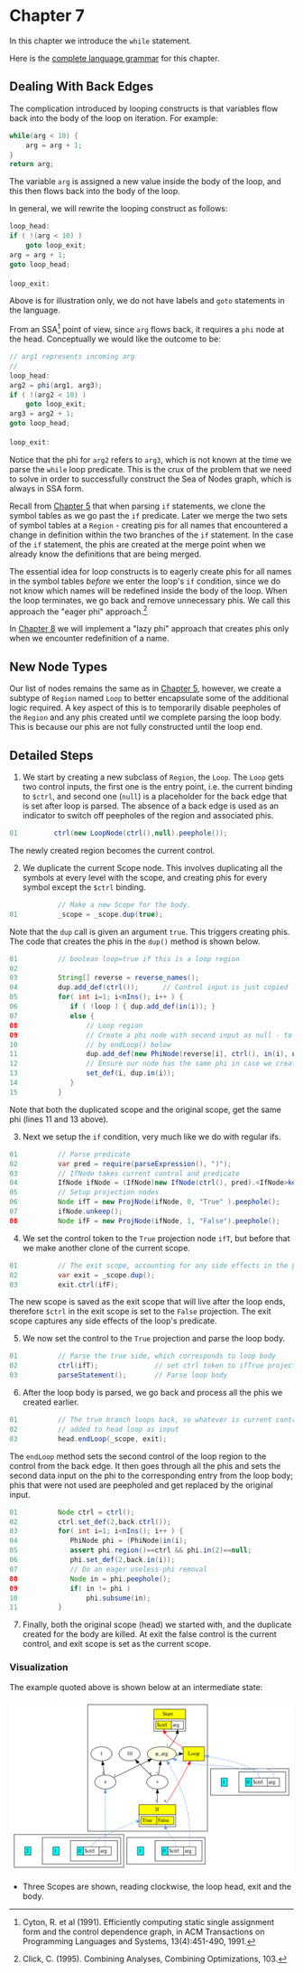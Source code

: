 # Chapter 7

In this chapter we introduce the `while` statement.

Here is the [complete language grammar](docs/07-grammar.md) for this chapter.

## Dealing With Back Edges

The complication introduced by looping constructs is that variables flow back into the body of the loop on iteration.
For example:

```java
while(arg < 10) {
    arg = arg + 1;
}
return arg;
```

The variable `arg` is assigned a new value inside the body of the loop, and this then flows back into the body of the loop.

In general, we will rewrite the looping construct as follows:

```java
loop_head:
if ( !(arg < 10) ) 
    goto loop_exit;
arg = arg + 1;
goto loop_head;

loop_exit:
```

Above is for illustration only, we do not have labels and `goto` statements in the language.

From an SSA[^1] point of view, since `arg` flows back, it requires a `phi` node at the head. Conceptually we would like the outcome to be:

```java
// arg1 represents incoming arg
//
loop_head:
arg2 = phi(arg1, arg3);
if ( !(arg2 < 10) ) 
    goto loop_exit;
arg3 = arg2 + 1;
goto loop_head;

loop_exit:
```

Notice that the phi for `arg2` refers to `arg3`, which is not known at the time we parse the `while` loop predicate. This is the crux of the problem that we need 
to solve in order to successfully construct the Sea of Nodes graph, which is always in SSA form.

Recall from [Chapter 5](../chapter05/README.md) that when parsing `if` statements, we clone the symbol tables as we go past the `if` predicate.
Later we merge the two sets of symbol tables at a `Region` - creating pis for all names that encountered a change in definition within the two 
branches of the `if` statement. In the case of the `if` statement, the phis are created at the merge point when we already know the definitions
that are being merged.

The essential idea for loop constructs is to eagerly create phis for all names in the symbol tables *before* we enter the loop's `if` condition,
since we do not know which names will be redefined inside the body of the loop. When the loop terminates, we go back and remove unnecessary
phis. We call this approach the "eager phi" approach.[^2]

In [Chapter 8](../chapter08) we will implement a "lazy phi" approach that creates phis only when we encounter redefinition of a name.

## New Node Types

Our list of nodes remains the same as in [Chapter 5](../chapter05/README.md), however, we create a subtype of `Region` named `Loop` to better
encapsulate some of the additional logic required. A key aspect of this is to temporarily disable peepholes of the `Region` and any phis
created until we complete parsing the loop body. This is because our phis are not fully constructed until the loop end.

## Detailed Steps

1. We start by creating a new subclass of `Region`, the `Loop`. The `Loop` gets two control inputs, 
   the first one is the entry point, i.e. the current binding to `$ctrl`, and second one (`null`) is a placeholder for the back edge that is 
   set after loop is parsed. The absence of a back edge is used as an indicator to switch off peepholes of the region and
   associated phis. 

```java
01         ctrl(new LoopNode(ctrl(),null).peephole());
```

   The newly created region becomes the current control.

2. We duplicate the current Scope node. This involves duplicating all the symbols at
   every level with the scope, and creating phis for every symbol except the `$ctrl` binding.

```java
            // Make a new Scope for the body.
01          _scope = _scope.dup(true);
```
   
   Note that the `dup` call is given an argument `true`. This triggers creating phis. The code
   that creates the phis in the `dup()` method is shown below.

```java
01          // boolean loop=true if this is a loop region
02
03          String[] reverse = reverse_names();
04          dup.add_def(ctrl());      // Control input is just copied
05          for( int i=1; i<nIns(); i++ ) {
06             if ( !loop ) { dup.add_def(in(i)); }
07             else {
08                 // Loop region
09                 // Create a phi node with second input as null - to be filled in
10                 // by endLoop() below
11                 dup.add_def(new PhiNode(reverse[i], ctrl(), in(i), null).peephole());
12                 // Ensure our node has the same phi in case we created one
13                 set_def(i, dup.in(i));
14             }
15          }
```
   Note that both the duplicated scope and the original scope, get the same phi (lines 11 and 13 above).

3. Next we setup the `if` condition, very much like we do with regular ifs.

```java
01          // Parse predicate
02          var pred = require(parseExpression(), ")");
03          // IfNode takes current control and predicate
04          IfNode ifNode = (IfNode)new IfNode(ctrl(), pred).<IfNode>keep().peephole();
05          // Setup projection nodes
06          Node ifT = new ProjNode(ifNode, 0, "True" ).peephole();
07          ifNode.unkeep();
08          Node ifF = new ProjNode(ifNode, 1, "False").peephole();
```

4. We set the control token to the `True` projection node `ifT`, but before that we make another clone of 
   the current scope. 

```java
01          // The exit scope, accounting for any side effects in the predicate
02          var exit = _scope.dup();
03          exit.ctrl(ifF);
```

  The new scope is saved as the exit scope that will live after the loop ends, therefore `$ctrl` in the exit scope is 
  set to the `False` projection. The exit scope captures any side effects of the loop's predicate.

5. We now set the control to the `True` projection and parse the loop body.

```java
01          // Parse the true side, which corresponds to loop body
02          ctrl(ifT);              // set ctrl token to ifTrue projection
03          parseStatement();       // Parse loop body
```

6. After the loop body is parsed, we go back and process all the phis we created earlier.
   
```java
01          // The true branch loops back, so whatever is current control gets
02          // added to head loop as input
03          head.endLoop(_scope, exit);
```

  The `endLoop` method sets the second control of the loop region to the control from the back edge.
  It then goes through all the phis and sets the second data input on the phi to the corresponding entry
  from the loop body; phis that were not used are peepholed and get replaced by the original input.

```java
01          Node ctrl = ctrl();
02          ctrl.set_def(2,back.ctrl());
03          for( int i=1; i<nIns(); i++ ) {
04             PhiNode phi = (PhiNode)in(i);
05             assert phi.region()==ctrl && phi.in(2)==null;
06             phi.set_def(2,back.in(i));
07             // Do an eager useless-phi removal
08             Node in = phi.peephole();
09             if( in != phi )
10                 phi.subsume(in);
11          }
```

7. Finally, both the original scope (head) we started with, and the duplicate created for the body are killed.
   At exit the false control is the current control, and exit scope is set as the current scope.

### Visualization

The example quoted above is shown below at an intermediate state:

![Graph1](./docs/07-graph1.svg)

* Three Scopes are shown, reading clockwise, the loop head, exit and the body.


[^1]: Cyton, R. et al (1991).
    Efficiently computing static single assignment form and the control dependence graph, in ACM Transactions on Programming Languages and Systems, 13(4):451-490, 1991.

[^2]: Click, C. (1995).
    Combining Analyses, Combining Optimizations, 103.